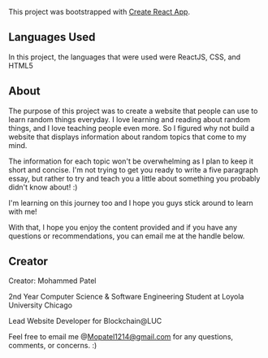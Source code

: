 This project was bootstrapped with [Create React App](https://github.com/facebook/create-react-app).



## Languages Used

In this project, the languages that were used were ReactJS, CSS, and HTML5



## About

The purpose of this project was to create a website that people can use to learn random things everyday. I love learning and reading about random things, and I love teaching people even more. So I figured why not build a website that displays information about random topics that come to my mind. 

The information for each topic won't be overwhelming as I plan to keep it short and concise. I'm not trying to get you ready to write a five paragraph essay, but rather to try and teach you a little about something you probably didn't know about! :)

I'm learning on this journey too and I hope you guys stick around to learn with me! 

With that, I hope you enjoy the content provided and if you have any questions or recommendations, you can email me at the handle below.



## Creator

Creator: Mohammed Patel

2nd Year Computer Science & Software Engineering Student at Loyola University Chicago

Lead Website Developer for Blockchain@LUC

Feel free to email me @Mopatel1214@gmail.com for any questions, comments, or concerns. :)

